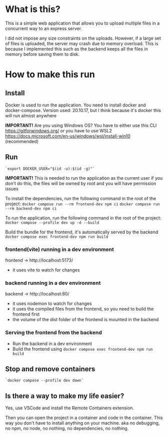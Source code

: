 # What is this?
This is a simple web application that allows you to upload multiple files in a concurrent way to an express server.

I did not impose any size constraints on the uploads. However, if a large set of files is uploaded, the server may crash due to memory overload. This is because I implemented this such as the backend keeps all the files in memory before saving them to disk.

# How to make this run
## Install
Docker is used to run the application. You need to install docker and docker-compose.
Version used: 20.10.17, but I think because it's docker this will run almost anywhere

__**IMPORTANT!**__ Are you using Windows OS? 
You have to either use this CLI https://gitforwindows.org/
or you have to use WSL2 https://docs.microsoft.com/en-us/windows/wsl/install-win10 (recommended)

## Run
    `export DOCKER_USER="$(id -u):$(id -g)"`
__**IMPORTANT!**__ This is needed to run the application as the current user
if you don't do this, the files will be owned by root and you will have permission issues



To install the dependencies, run the following command in the root of the project:
    `docker compose run --rm frontend-dev npm ci`
    `docker compose run --rm backend-dev npm ci`

To run the application, run the following command in the root of the project:
    `docker compose --profile dev up -d --build`

Build the bundle for the frontend, it's automatically served by the backend
    `docker compose exec frontend-dev npm run build`

### frontend(vite) running in a dev environment
frontend -> http://localhost:5173/
- it uses vite to watch for changes

### backend running in a dev environment
backend  -> http://localhost:80/
- it uses nodemon to watch for changes
- it uses the compiled files from the frontend, so you need to build the frontend first
- the volume of the dist folder of the frontend is mounted in the backend

### Serving the frontend from the backend
- Run the backend in a dev environment
- Build the frontend using `docker compose exec frontend-dev npm run build`


## Stop and remove containers
    `docker compose --profile dev down`

## Is there a way to make my life easier?
Yes, use VSCode and install the Remote Containers extension.

Then you can open the project in a container and code in the container.
This way you don't have to install anything on your machine.
aka no debugging, no npm, no node, no nothing, no dependencies, no nothing.
